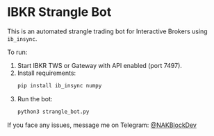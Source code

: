 
# IBKR Strangle Bot

This is an automated strangle trading bot for Interactive Brokers using `ib_insync`.

To run:

1. Start IBKR TWS or Gateway with API enabled (port 7497).
2. Install requirements:
   ```bash
   pip install ib_insync numpy
   ```
3. Run the bot:
   ```bash
   python3 strangle_bot.py
   ```

If you face any issues, message me on Telegram: [@NAKBlockDev](https://t.me/NAKBlockDev)
